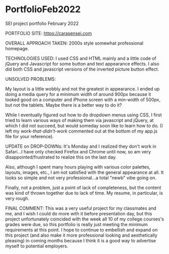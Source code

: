 # PortfolioFeb2022
SEI project portfolio February 2022

PORTFOLIO SITE: https://carasensei.com

OVERALL APPROACH TAKEN:
2000s style somewhat professional homepage.

TECHNOLOGIES USED:
I used CSS and HTML mainly and a little code of jQuery and Javascript for some button and text appearance effects. I also did both CSS and javascript versions of the inverted picture button effect.

UNSOLVED PROBLEMS:

My layout is a little wobbly and not the greatest in appearance. I ended up doing a media query for a minimum width of around 900px because it looked good on a computer and iPhone screen with a min-width of 500px, but not the tablets.  Maybe there is a better way to do it?

While I eventually figured out how to do dropdown menus using CSS, I first tried to learn various ways of making them via javascript and jQuery, at which I did not succeed, but would someday soon like to learn how to do. (I left my *work-that-didn't-work* commented out at the bottom of my app.js file for your reference).

UPDATE on DROP-DOWNs: It's Monday and I realized they don't work in Safari...I have only checked Firefox and Chrome until now, so am very disappointed/frustrated to realize this on the last day.

Also, although I spent many hours playing with various color palettes, layouts, images, etc., I am not satisfied with the general appearance at all. It looks so simple and not very professional...a total "newb" vibe going on.

Finally, not a problem, just a point of lack of completeness, but the content was kind of thrown together due to lack of time.  My resume, in particular, is very rough.

FINAL COMMENT:
This was a very useful project for my classmates and me, and I wish I could do more with it before presentation day, but this project unfortunately coincided with the week all 10 of my college courses's grades were due, so this portfolio is really just meeting the minimum requirements at this point.  I hope to continue to embellish and expand on this project (and also make it more professional looking and aesthetically pleasing) in coming months because I think it is a good way to advertise myself to potential employers.
